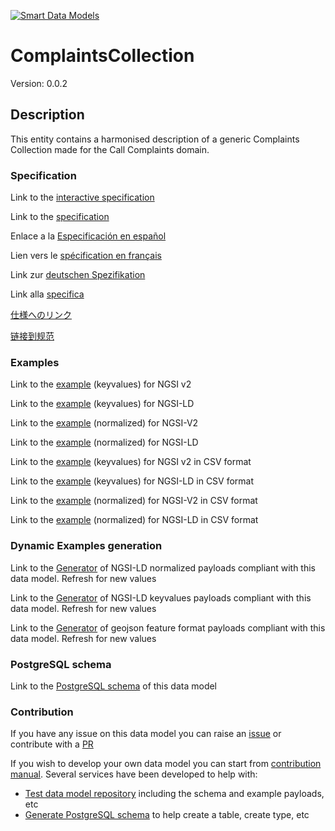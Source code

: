 [![Smart Data Models](https://smartdatamodels.org/wp-content/uploads/2022/01/SmartDataModels_logo.png "Logo")](https://smartdatamodels.org)
# ComplaintsCollection
Version: 0.0.2

## Description 

This entity contains a harmonised description of a generic Complaints Collection made for the Call Complaints domain.
### Specification

Link to the [interactive specification](https://swagger.lab.fiware.org/?url=https://smart-data-models.github.io/dataModel.CallComplaints/ComplaintsCollection/swagger.yaml)

Link to the [specification](https://github.com/smart-data-models/dataModel.CallComplaints/blob/master/ComplaintsCollection/doc/spec.md)

Enlace a la [Especificación en español](https://github.com/smart-data-models/dataModel.CallComplaints/blob/master/ComplaintsCollection/doc/spec_ES.md)

Lien vers le [spécification en français](https://github.com/smart-data-models/dataModel.CallComplaints/blob/master/ComplaintsCollection/doc/spec_FR.md)

Link zur [deutschen Spezifikation](https://github.com/smart-data-models/dataModel.CallComplaints/blob/master/ComplaintsCollection/doc/spec_DE.md)

Link alla [specifica](https://github.com/smart-data-models/dataModel.CallComplaints/blob/master/ComplaintsCollection/doc/spec_IT.md)

[仕様へのリンク](https://github.com/smart-data-models/dataModel.CallComplaints/blob/master/ComplaintsCollection/doc/spec_JA.md)

[链接到规范](https://github.com/smart-data-models/dataModel.CallComplaints/blob/master/ComplaintsCollection/doc/spec_ZH.md)
### Examples

Link to the [example](https://smart-data-models.github.io/dataModel.CallComplaints/ComplaintsCollection/examples/example.json) (keyvalues) for NGSI v2

Link to the [example](https://smart-data-models.github.io/dataModel.CallComplaints/ComplaintsCollection/examples/example.jsonld) (keyvalues) for NGSI-LD

Link to the [example](https://smart-data-models.github.io/dataModel.CallComplaints/ComplaintsCollection/examples/example-normalized.json) (normalized) for NGSI-V2

Link to the [example](https://smart-data-models.github.io/dataModel.CallComplaints/ComplaintsCollection/examples/example-normalized.jsonld) (normalized) for NGSI-LD

Link to the [example](https://github.com/smart-data-models/dataModel.CallComplaints/blob/master/ComplaintsCollection/examples/example.json.csv) (keyvalues) for NGSI v2 in CSV format

Link to the [example](https://github.com/smart-data-models/dataModel.CallComplaints/blob/master/ComplaintsCollection/examples/example.jsonld.csv) (keyvalues) for NGSI-LD in CSV format

Link to the [example](https://github.com/smart-data-models/dataModel.CallComplaints/blob/master/ComplaintsCollection/examples/example-normalized.json.csv) (normalized) for NGSI-V2 in CSV format

Link to the [example](https://github.com/smart-data-models/dataModel.CallComplaints/blob/master/ComplaintsCollection/examples/example-normalized.jsonld.csv) (normalized) for NGSI-LD in CSV format
### Dynamic Examples generation

Link to the [Generator](https://smartdatamodels.org/extra/ngsi-ld_generator.php?schemaUrl=https://raw.githubusercontent.com/smart-data-models/dataModel.CallComplaints/master/ComplaintsCollection/schema.json&email=info@smartdatamodels.org) of NGSI-LD normalized payloads compliant with this data model. Refresh for new values

Link to the [Generator](https://smartdatamodels.org/extra/ngsi-ld_generator_keyvalues.php?schemaUrl=https://raw.githubusercontent.com/smart-data-models/dataModel.CallComplaints/master/ComplaintsCollection/schema.json&email=info@smartdatamodels.org) of NGSI-LD keyvalues payloads compliant with this data model. Refresh for new values

Link to the [Generator](https://smartdatamodels.org/extra/geojson_features_generator.php?schemaUrl=https://raw.githubusercontent.com/smart-data-models/dataModel.CallComplaints/master/ComplaintsCollection/schema.json&email=info@smartdatamodels.org) of geojson feature format payloads compliant with this data model. Refresh for new values
### PostgreSQL schema

Link to the [PostgreSQL schema](https://github.com/smart-data-models/dataModel.CallComplaints/blob/master/ComplaintsCollection/schema.sql) of this data model
### Contribution

 If you have any issue on this data model you can raise an [issue](https://github.com/smart-data-models/dataModel.CallComplaints/issues)  or contribute with a [PR](https://github.com/smart-data-models/dataModel.CallComplaints/pulls)

 If you wish to develop your own data model you can start from [contribution manual](https://bit.ly/contribution_manual). Several services have been developed to help with: 
 - [Test data model repository](https://smartdatamodels.org/index.php/data-models-contribution-api/) including the schema and example payloads, etc
 - [Generate PostgreSQL schema](https://smartdatamodels.org/index.php/sql-service/) to help create a table, create type, etc